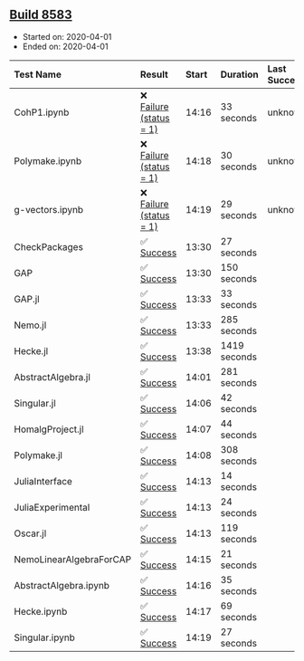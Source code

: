 ## [Build 8583](https://oscarci.mathematik.uni-kl.de/job/oscar/8583/)

* Started on: 2020-04-01
* Ended on: 2020-04-01

| Test Name    | Result | Start | Duration | Last Success | First Failure |
|:-------------|:-------|:------|:---------|:-------------|:--------------|
| CohP1.ipynb | ❌ [Failure (status = 1)](https://oscarci.mathematik.uni-kl.de/job/oscar/8583/artifact/logs/build-8583/CohP1.ipynb.log) | 14:16 | 33 seconds | unknown | unknown |
| Polymake.ipynb | ❌ [Failure (status = 1)](https://oscarci.mathematik.uni-kl.de/job/oscar/8583/artifact/logs/build-8583/Polymake.ipynb.log) | 14:18 | 30 seconds | unknown | unknown |
| g-vectors.ipynb | ❌ [Failure (status = 1)](https://oscarci.mathematik.uni-kl.de/job/oscar/8583/artifact/logs/build-8583/g-vectors.ipynb.log) | 14:19 | 29 seconds | unknown | unknown |
| CheckPackages | ✅ [Success](https://oscarci.mathematik.uni-kl.de/job/oscar/8583/artifact/logs/build-8583/CheckPackages.log) | 13:30 | 27 seconds |  |  |
| GAP | ✅ [Success](https://oscarci.mathematik.uni-kl.de/job/oscar/8583/artifact/logs/build-8583/GAP.log) | 13:30 | 150 seconds |  |  |
| GAP.jl | ✅ [Success](https://oscarci.mathematik.uni-kl.de/job/oscar/8583/artifact/logs/build-8583/GAP.jl.log) | 13:33 | 33 seconds |  |  |
| Nemo.jl | ✅ [Success](https://oscarci.mathematik.uni-kl.de/job/oscar/8583/artifact/logs/build-8583/Nemo.jl.log) | 13:33 | 285 seconds |  |  |
| Hecke.jl | ✅ [Success](https://oscarci.mathematik.uni-kl.de/job/oscar/8583/artifact/logs/build-8583/Hecke.jl.log) | 13:38 | 1419 seconds |  |  |
| AbstractAlgebra.jl | ✅ [Success](https://oscarci.mathematik.uni-kl.de/job/oscar/8583/artifact/logs/build-8583/AbstractAlgebra.jl.log) | 14:01 | 281 seconds |  |  |
| Singular.jl | ✅ [Success](https://oscarci.mathematik.uni-kl.de/job/oscar/8583/artifact/logs/build-8583/Singular.jl.log) | 14:06 | 42 seconds |  |  |
| HomalgProject.jl | ✅ [Success](https://oscarci.mathematik.uni-kl.de/job/oscar/8583/artifact/logs/build-8583/HomalgProject.jl.log) | 14:07 | 44 seconds |  |  |
| Polymake.jl | ✅ [Success](https://oscarci.mathematik.uni-kl.de/job/oscar/8583/artifact/logs/build-8583/Polymake.jl.log) | 14:08 | 308 seconds |  |  |
| JuliaInterface | ✅ [Success](https://oscarci.mathematik.uni-kl.de/job/oscar/8583/artifact/logs/build-8583/JuliaInterface.log) | 14:13 | 14 seconds |  |  |
| JuliaExperimental | ✅ [Success](https://oscarci.mathematik.uni-kl.de/job/oscar/8583/artifact/logs/build-8583/JuliaExperimental.log) | 14:13 | 24 seconds |  |  |
| Oscar.jl | ✅ [Success](https://oscarci.mathematik.uni-kl.de/job/oscar/8583/artifact/logs/build-8583/Oscar.jl.log) | 14:13 | 119 seconds |  |  |
| NemoLinearAlgebraForCAP | ✅ [Success](https://oscarci.mathematik.uni-kl.de/job/oscar/8583/artifact/logs/build-8583/NemoLinearAlgebraForCAP.log) | 14:15 | 21 seconds |  |  |
| AbstractAlgebra.ipynb | ✅ [Success](https://oscarci.mathematik.uni-kl.de/job/oscar/8583/artifact/logs/build-8583/AbstractAlgebra.ipynb.log) | 14:16 | 35 seconds |  |  |
| Hecke.ipynb | ✅ [Success](https://oscarci.mathematik.uni-kl.de/job/oscar/8583/artifact/logs/build-8583/Hecke.ipynb.log) | 14:17 | 69 seconds |  |  |
| Singular.ipynb | ✅ [Success](https://oscarci.mathematik.uni-kl.de/job/oscar/8583/artifact/logs/build-8583/Singular.ipynb.log) | 14:19 | 27 seconds |  |  |
